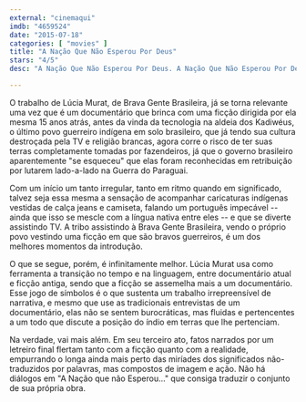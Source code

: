 ```yaml
---
external: "cinemaqui"
imdb: "4659524"
date: "2015-07-18"
categories: [ "movies" ]
title: "A Nação Que Não Esperou Por Deus"
stars: "4/5"
desc: "A Nação Que Não Esperou Por Deus. A Nação Que Não Esperou Por Deus: The Nation That Didn't Wait for God (Brazil, 2015). Dirigido por Rodrigo Hinrichsen, Lúcia Murat. Escrito por Lúcia Murat."

---
```

O trabalho de Lúcia Murat, de Brava Gente Brasileira, já se torna relevante uma vez que é um documentário que brinca com uma ficção dirigida por ela mesma 15 anos atrás, antes da vinda da tecnologia na aldeia dos Kadiwéus, o último povo guerreiro indígena em solo brasileiro, que já tendo sua cultura destroçada pela TV e religião brancas, agora corre o risco de ter suas terras completamente tomadas por fazendeiros, já que o governo brasileiro aparentemente "se esqueceu" que elas foram reconhecidas em retribuição por lutarem lado-a-lado na Guerra do Paraguai.

Com um início um tanto irregular, tanto em ritmo quando em significado, talvez seja essa mesma a sensação de acompanhar caricaturas indígenas vestidas de calça jeans e camiseta, falando um português impecável -- ainda que isso se mescle com a língua nativa entre eles -- e que se diverte assistindo TV. A tribo assistindo à Brava Gente Brasileira, vendo o próprio povo vestindo uma ficção em que são bravos guerreiros, é um dos melhores momentos da introdução.

O que se segue, porém, é infinitamente melhor. Lúcia Murat usa como ferramenta a transição no tempo e na linguagem, entre documentário atual e ficção antiga, sendo que a ficção se assemelha mais a um documentário. Esse jogo de símbolos é o que sustenta um trabalho irrepreensível de narrativa, e mesmo que use as tradicionais entrevistas de um documentário, elas não se sentem burocráticas, mas fluidas e pertencentes a um todo que discute a posição do índio em terras que lhe pertenciam.

Na verdade, vai mais além. Em seu terceiro ato, fatos narrados por um letreiro final flertam tanto com a ficção quanto com a realidade, empurrando o longa ainda mais perto das miríades dos significados não-traduzidos por palavras, mas compostos de imagem e ação. Não há diálogos em "A Nação que não Esperou..." que consiga traduzir o conjunto de sua própria obra.
